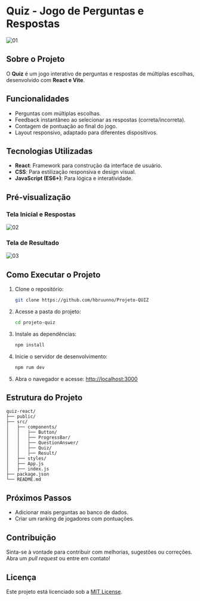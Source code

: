 # Quiz - Jogo de Perguntas e Respostas

![01](https://github.com/user-attachments/assets/3baecda0-9a15-4590-beaf-1dcca1cca550)


## Sobre o Projeto

O **Quiz** é um jogo interativo de perguntas e respostas de múltiplas escolhas, desenvolvido com **React e Vite**. 

## Funcionalidades

- Perguntas com múltiplas escolhas.
- Feedback instantâneo ao selecionar as respostas (correta/incorreta).
- Contagem de pontuação ao final do jogo.
- Layout responsivo, adaptado para diferentes dispositivos.

## Tecnologias Utilizadas

- **React**: Framework para construção da interface de usuário.
- **CSS**: Para estilização responsiva e design visual.
- **JavaScript (ES6+)**: Para lógica e interatividade.

## Pré-visualização

### Tela Inicial e Respostas

![02](https://github.com/user-attachments/assets/94340e43-07b7-4461-a4d9-05b70571cc6c)


### Tela de Resultado

![03](https://github.com/user-attachments/assets/e157c1e3-c021-4265-80bf-cb1b8017951e)


## Como Executar o Projeto

1. Clone o repositório:
   ```bash
   git clone https://github.com/hbruunno/Projeto-QUIZ
   ```

2. Acesse a pasta do projeto:
   ```bash
   cd projeto-quiz
   ```

3. Instale as dependências:
   ```bash
   npm install
   ```

4. Inicie o servidor de desenvolvimento:
   ```bash
   npm rum dev
   ```

5. Abra o navegador e acesse: [http://localhost:3000](http://localhost:3000)

## Estrutura do Projeto

```
quiz-react/
├── public/
├── src/
│   ├── components/
│   │   ├── Button/
│   │   ├── ProgressBar/
│   │   ├── QuestionAnswer/
│   │   ├── Quiz/
│   │   ├── Result/
│   ├── styles/
│   ├── App.js
│   ├── index.js
├── package.json
└── README.md
```

## Próximos Passos

- Adicionar mais perguntas ao banco de dados.
- Criar um ranking de jogadores com pontuações.

## Contribuição

Sinta-se à vontade para contribuir com melhorias, sugestões ou correções. Abra um _pull request_ ou entre em contato!

## Licença

Este projeto está licenciado sob a [MIT License](LICENSE).
